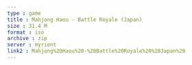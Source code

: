 ```yaml
---
type : game
title : Mahjong Haou - Battle Royale (Japan)
size : 31.4 M
format : iso
archive : zip
server : myrient
link2 : Mahjong%20Haou%20-%20Battle%20Royale%20%28Japan%29
---
```

